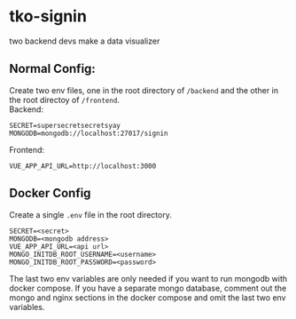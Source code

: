 # tko-signin

two backend devs make a data visualizer


## Normal Config:
Create two env files, one in the root directory of `/backend` and the other in the root directoy of `/frontend`.  
Backend: 
```
SECRET=supersecretsecretsyay
MONGODB=mongodb://localhost:27017/signin
```
Frontend:
```
VUE_APP_API_URL=http://localhost:3000
```

## Docker Config
Create a single `.env` file in the root directory.
```
SECRET=<secret>
MONGODB=<mongodb address>
VUE_APP_API_URL=<api url>
MONGO_INITDB_ROOT_USERNAME=<username>
MONGO_INITDB_ROOT_PASSWORD=<password>
```
The last two env variables are only needed if you want to run mongodb with docker compose. If you have a separate mongo database, comment out the mongo and nginx sections in the docker compose and omit the last two env variables.